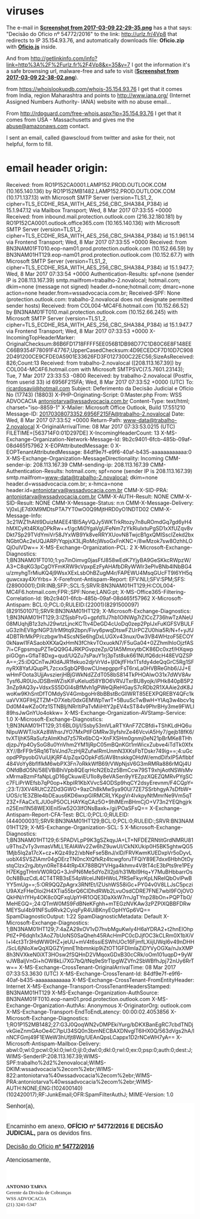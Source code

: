 # viruses

The e-mail in **[Screenshot from 2017-03-09 22-29-35.png](https://github.com/ricoms/viruses/blob/master/virus%20javascript%20-%20spam%20WDD%20ADVOCACIA/Screenshot%20from%202017-03-09%2022-29-35.png)** has a that says: "Decisão do Ofício nº 54772/2016" to the link: http://urlz.fr/4Vp8 that redirects to IP 35.154.93.76, and automatically downloads file: **Oficio.zip** with **[Oficio.js](https://github.com/ricoms/viruses/blob/master/virus%20javascript%20-%20spam%20WDD%20ADVOCACIA/Oficio.js)** inside.

And from http://getlinkinfo.com/info?link=http%3A%2F%2Furlz.fr%2F4Vp8&x=35&y=7 I got the information it's a safe brownsing url, malware-free and safe to visit (**[Screenshot from 2017-03-09 22-38-02.png](https://github.com/ricoms/viruses/blob/master/virus%20javascript%20-%20spam%20WDD%20ADVOCACIA/Screenshot%20from%202017-03-09%2022-38-02.png)**).

from https://whoislookupdb.com/whois-35.154.93.76 I get that it comes from India, region Maharashtra and points to http://www.iana.org/ (Internet Assigned Numbers Authority- IANA) website with no abuse email...

From http://rdpguard.com/free-whois.aspx?ip=35.154.93.76 I get that it comes from USA - Massachusetts and gives me the abuse@amazonaws.com contact.

I sent an email, called @awscloud from twitter and aske for their, not helpful, form to fill.

# email header origin:

Received: from RO1P152CA0001.LAMP152.PROD.OUTLOOK.COM (10.165.140.136) by
 RO1P152MB1482.LAMP152.PROD.OUTLOOK.COM (10.171.137.13) with Microsoft SMTP
 Server (version=TLS1_2, cipher=TLS_ECDHE_RSA_WITH_AES_256_CBC_SHA384_P384) id
 15.1.947.12 via Mailbox Transport; Wed, 8 Mar 2017 07:33:55 +0000
Received: from inbound.mail.protection.outlook.com (216.32.180.181) by
 RO1P152CA0001.outlook.office365.com (10.165.140.136) with Microsoft SMTP
 Server (version=TLS1_2, cipher=TLS_ECDHE_RSA_WITH_AES_256_CBC_SHA384_P384) id
 15.1.961.14 via Frontend Transport; Wed, 8 Mar 2017 07:33:55 +0000
Received: from BN3NAM01FT010.eop-nam01.prod.protection.outlook.com
 (10.152.66.59) by BN3NAM01HT129.eop-nam01.prod.protection.outlook.com
 (10.152.67.7) with Microsoft SMTP Server (version=TLS1_2,
 cipher=TLS_ECDHE_RSA_WITH_AES_256_CBC_SHA384_P384) id 15.1.947.7; Wed, 8 Mar
 2017 07:33:54 +0000
Authentication-Results: spf=none (sender IP is 208.113.167.39)
 smtp.mailfrom=trabalho-2.novalocal; hotmail.com; dkim=none (message not
 signed) header.d=none;hotmail.com; dmarc=none action=none
 header.from=wssadvocacia.com.br;
Received-SPF: None (protection.outlook.com: trabalho-2.novalocal does not
 designate permitted sender hosts)
Received: from COL004-MC4F6.hotmail.com (10.152.66.52) by
 BN3NAM01FT010.mail.protection.outlook.com (10.152.66.245) with Microsoft SMTP
 Server (version=TLS1_2, cipher=TLS_ECDHE_RSA_WITH_AES_256_CBC_SHA384_P384) id
 15.1.947.7 via Frontend Transport; Wed, 8 Mar 2017 07:33:53 +0000
X-IncomingTopHeaderMarker: OriginalChecksum:86B6FD1718FFFF5EE056B1DB98D77C1D80C6E8F148EEC66B9354F78091F47767;UpperCasedChecksum:4D9ECEDCF7D10D7C9082D491200CE9CFDE0A5901E33626FD3F0127300C22EC56;SizeAsReceived:826;Count:13
Received: from trabalho-2.novalocal ([208.113.167.39]) by COL004-MC4F6.hotmail.com with Microsoft SMTPSVC(7.5.7601.23143);
	 Tue, 7 Mar 2017 23:33:53 -0800
Received: by trabalho-2.novalocal (Postfix, from userid 33)
	id 6956F215FA; Wed,  8 Mar 2017 07:33:52 +0000 (UTC)
To: <ricardosavii@hotmail.com>
Subject: Deferimento da Decisão Judicial e Ofício No (17743) (18803)
X-PHP-Originating-Script: 0:Master.php
From: WSS ADVOCACIA <antoniotarva@wssadvocacia.com.br>
Content-Type: text/html; charset="iso-8859-1"
X-Mailer: Microsoft Office Outlook, Build 17.551210
Message-ID: <20170308073352.6956F215FA@trabalho-2.novalocal>
Date: Wed, 8 Mar 2017 07:33:52 +0000
Return-Path: www-data@trabalho-2.novalocal
X-OriginalArrivalTime: 08 Mar 2017 07:33:53.0215 (UTC) FILETIME=[563714F0:01D297DE]
X-IncomingHeaderCount: 13
X-MS-Exchange-Organization-Network-Message-Id: 9b2c9401-6fcb-485b-09af-08d465f57962
X-EOPAttributedMessage: 0
X-EOPTenantAttributedMessage: 84df9e7f-e9f6-40af-b435-aaaaaaaaaaaa:0
X-MS-Exchange-Organization-MessageDirectionality: Incoming
CMM-sender-ip: 208.113.167.39
CMM-sending-ip: 208.113.167.39
CMM-Authentication-Results: hotmail.com; spf=none (sender IP is
 208.113.167.39) smtp.mailfrom=www-data@trabalho-2.novalocal; dkim=none
 header.d=wssadvocacia.com.br; x-hmca=none
 header.id=antoniotarva@wssadvocacia.com.br
CMM-X-SID-PRA: antoniotarva@wssadvocacia.com.br
CMM-X-AUTH-Result: NONE
CMM-X-SID-Result: NONE
CMM-X-Message-Status: n:n
CMM-X-Message-Delivery: Vj0xLjE7dXM9MDtsPTA7YT0wO0Q9MjtHRD0yO1NDTD02
CMM-X-Message-Info: 3c21WZ1hAltI9DuizMAEE41BI5AyVQJy5WKTrkRtozy7n8uROmdGq7gd6yH4hMXCyKt4RXqOPkRw++f/gcMi0YgaVgUFeNm7zYkRiulxtuPgSD1xXfUZqv8vDkt7Sp29TVdYmiVr58JYxWB9Yk8veRRYXUovN8TwjcB1gxQMlSscIZekd2bxNGbtOAc2eUQJARP/YqpjsX3LjRoMcjWsoGxFnKNC+/8wMzok7sw8OzhhLOQjOulVDw==
X-MS-Exchange-Organization-PCL: 2
X-Microsoft-Exchange-Diagnostics: 1;BN3NAM01FT010;1:yo7inOimvg0jasFfJ858wEdK7YjyBA9GeSKkcRWpzW/A3+C8qKG3pCgOYFmKRW9cVpxpEzFyAHAfbDRyWWlr3ePIvBNb4INbBG4u/zmyhgTrMiuKQ4j9WsxXExLsbOhBZugM4r/FAPEWU4MsqGUcFT9l6YH5qguwcxay4XrYrbs=
X-Forefront-Antispam-Report: EFV:NLI;SFV:SPM;SFS:(28900001);DIR:INB;SFP:;SCL:5;SRVR:BN3NAM01HT129;H:COL004-MC4F6.hotmail.com;FPR:;SPF:None;LANG:pt;
X-MS-Office365-Filtering-Correlation-Id: 9b2c9401-6fcb-485b-09af-08d465f57962
X-Microsoft-Antispam: BCL:0;PCL:0;RULEID:(22001)(8291500097)(8291501071);SRVR:BN3NAM01HT129;
X-Microsoft-Exchange-Diagnostics: 1;BN3NAM01HT129;3:IZ5jsbFtvG+gpfd1IJ7hb1OlNWg7rZlCcZ736hwTzANeU08MUqhjB1z3zhJ29wtzLjncKCTtv4DeGD4cUoDq0zep2PplJxFuKGFSVBULFuG3zIhEVllgrNGP3/IrM9tq92bpn/Fivy6pwqDtswFZUrPCZU0hia5R/N+f+yJfJ4DBTRrMkPP/czbgw1h4ScsNSe6hgDxLUGXv43nux/0w3VB4WHzoF5ECOY0kNawI1FASaobXKXaQxHmN3fChkvTOxuokN7/F5uGa04+0ZZhmlhIoOjzfAS7i+CFgpsmquPZTeQQ9G4JRKPGvpzeZp/Q1A5MmxytbCK86Dc0xzf/HXqwppiGOgn+GflaT8Dxg+qud/UQZu7sPauY1rj3pTst8uk661NUfQ6dcH48EVQZSPA==;25:iDQCnTwJKldAJR1fekuo2djrVrVd+Ijl0kjfFHx1Tsfdy4deQqGrC5Rg1SFnyRX8YafJQupPL7zcxxSgbQPBowCUnepgpprFsT6rxLa0HVBReGhb6/JJ+EwHmFOota3UjjAvszierjHBjGWkNdZZdT058bS814TkPHOAlwO31x7dWV8AvTysf6JR0UoJDSBmWZisKIFuKelud58YBO6VRVJTxrBU8yojk/iPHk840pB5P23nZp9AQ3y+VdsxSS5DGl4sBfMvh1gPWeQjReHGayS7cRDb2R1XAAie2dK8JwoKw9KhSntDfTOMdySV4GmbgoHr8bBBstBcGllWRT85EEXPQREBY4QFc1kuaVVXGFlHjZTZM+D7Xeb/0dxGEMWpTwrT+5BuuScTwBwH+YIAq3w4bcv1qDd0M4wKZoOfz1STNBlj/NRrltiPaTvMiiHtY2pEV4xST84v9PhrBHy3me9FWLI89hsJwGnYUo4okkw=
X-MS-Exchange-Organization-AVStamp-Service: 1.0
X-Microsoft-Exchange-Diagnostics: 1;BN3NAM01HT129;31:6BL0Ij/I/Ssby53mVLaRTYAnF7ZCBfdi+TShKLdHQ6uNIpuWWT/oXAz8WhsrJYO7MxPtIFGMRw3lyfshrZe46VcviA5Hy7/gejb18fK6/tvXTIjhK5RaSufzAImKhd7z57Rx6bCQ+XnFXSHm0gnmj0eN21pBrMKe8THhdjzpJYp4OySoG8u0YnVhm2YM1ljRpC05mBQnKGt1mWicxZubve4iTdTk0XfxXY//BrFF9r5Rq16TbVJnd7czHjRZufwlRmUnmN3XKsFbTDskr749ig==;4:uGcopdPPpyobGVuiUjKjRF4/pZqxQOpkFd5/AV8tnskkgOHdW/emdDifxIP5Aflbbf484VoYy8bfIfIkM6wbPX3Fn7oRkkWfB69/VWpNjsV6G3mRMRa886rMQj4UONfdBdO5N/58EVBiBhiVpb8QEqrHcN2Eb2z5BmCcw79ST9xhjAotNSWsMvxMrmaBzmFfaNpLgD16gCkuwiEU1lo8y8eVASen9yYEZpzXQEZQMRvPYgSCc7FLiPrWEfsb7qP0op+KbpIR1KbXVvcS4ODSp9hqCY2dsyErevnm/F4CQpY=;23:T/3XV4RUtC2ZDd3GWO+9azCh8kMwSya90U/7ZE7SSrbhgyA7sDfbW+UOS/c1E3ZBIe4bDEaus6KD6wxpGIRMCRLYKpgVr4IvkpyNtMmrNe9Vm5qT23Z+FAaCx1LJU0oP5OCLHAYKqCAz5O+9hlMEmBHmCjO+V73n2YEQhgjrkn25EmI1N58WEXIEnI5iw52O3IfONsBaxk+/gi/POaSFsQ==
X-Exchange-Antispam-Report-CFA-Test: BCL:0;PCL:0;RULEID:(444000031);SRVR:BN3NAM01HT129;BCL:0;PCL:0;RULEID:;SRVR:BN3NAM01HT129;
X-MS-Exchange-Organization-SCL: 5
X-Microsoft-Exchange-Diagnostics: 1;BN3NAM01HT129;6:5PADVLpP9K3gSZkqyJA+LT+NFDEZRNtitGrdNMRU81u9ThsZvTy3vmasVMLL1EAIAWv2Zw6hZ9uwUI/CkNXUkip0H5BK5ghtwQG51Mjb5lq2a17cX+cz+KQz49z2/xbNeFse5BnJ/xID/FRVKwmKUEDxpVr5oDyvLuobX4SVSZIAmr04gOErzTN0ncXtQfkRz4tcwgforuTFQiY89E7dxx6HbhOtOystqClzx2rgJbtyn0ReT844tRp4X788BQYVHga4khmv4V8tT4cE3bPts9re1PEyH7EKggTHmVW0RQG+3JnPN6Me5dYoZII2jd/h31MbI9Hq+Y7MuBHbbarrOs0cN8BuzCdL4CT4TRB3sE54pWcelJN6HWoL7fRSeFkyrKpLNReIQbOvlPwBYY5mUg==;5:OR9QQZpAgrx3RNfEt/lZUshWS58iGc+PY04v0V8LLJsC5pcziU9AXzFHeOloi2H4XTia55brQ6ClDhdRWb2LvuOsdCDRE7FNE7wbI9FOjOVOQkHN/rlYHy4OK8c0QFxqUpYHR1OQE3DaXkW7rnJgTYnp28bOn+PQPTbO/MeHEGQ=;24:QTmW0MS9FdBNeKFghh+mTEGzNVKAw3zPZPlXQBBFDRwMEYSul4b91NFSu9Rvk2CyiqFyR4UiBKnyEOpHYGp6VQ==
SpamDiagnosticOutput: 1:22
SpamDiagnosticMetadata: Default
X-Microsoft-Exchange-Diagnostics: 1;BN3NAM01HT129;7:4aZA29xOV1vD7hvbMguKwly4H6aYDRA2+t2hnElOhpPtIZ+P6dqh1x3AoZ7bUoNS0SaQheh45RAcHmPC0cDJjfOC3kCLRm0X1bXiVI+l4ct3Tr3HdWW0HZ+jeUU+mV4t6ssiESWhUOc16FjmfLXiijUWqI6v49nDHH/ScL6jNloXwQqXQGZYjmnE1hbmnkip9iZtOT1GFDlmIaZiDYVyOGXa/nJxXMP8h3NVXkeN0iXT3HOsw2fSQHnD2VMqoxGDxB30cCRk/oOm101uqpD+9yWvJWBaljVnGi+hOW8kLi7XG7bQ/tNq9eStrTIpgWZVfn2SbWBfhJpj72nUy6RrTw==
X-MS-Exchange-CrossTenant-OriginalArrivalTime: 08 Mar 2017 07:33:53.3630
 (UTC)
X-MS-Exchange-CrossTenant-Id: 84df9e7f-e9f6-40af-b435-aaaaaaaaaaaa
X-MS-Exchange-CrossTenant-FromEntityHeader: Internet
X-MS-Exchange-Transport-CrossTenantHeadersStamped: BN3NAM01HT129
X-MS-Exchange-Organization-AuthSource: BN3NAM01FT010.eop-nam01.prod.protection.outlook.com
X-MS-Exchange-Organization-AuthAs: Anonymous
X-OriginatorOrg: outlook.com
X-MS-Exchange-Transport-EndToEndLatency: 00:00:02.4053856
X-Microsoft-Exchange-Diagnostics:
	1;RO1P152MB1482;27:G3J0QoqWN2vDMPEkiYurg/bDKXBanEgRC7cbdTNDjvkGieZnmGAoOe4C7lpU34SQ0n3bmNECBAXDNvglT6lHX0Q/563dVgs2hA/lnNCFGmj49F1EWeW3hUfjt8Wg/UEAnQpsLCappx1D2rNCeWH7yA==
X-Microsoft-Antispam-Mailbox-Delivery:
	abwl:0;wl:0;pcwl:0;kl:0;iwl:0;ijl:0;dwl:0;dkl:0;rwl:0;ex:0;psp:0;auth:0;dest:J;WIMS-SenderIP:208.113.167.39;WIMS-SPF:trabalho%2d2%2enovalocal;WIMS-DKIM:wssadvocacia%2ecom%2ebr;WIMS-822:antoniotarva%40wssadvocacia%2ecom%2ebr;WIMS-PRA:antoniotarva%40wssadvocacia%2ecom%2ebr;WIMS-AUTH:NONE;ENG:(102400140)(102420017);RF:JunkEmail;OFR:SpamFilterAuthJ;
MIME-Version: 1.0

<!doctype html><html><head>
<meta http-equiv="Content-Type" content="text/html; charset=iso-8859-1"><title>OFÍCIO 54772/2016 </title>
</head>
<body>
<div style="text-align: center;">
<div style="font-family: Calibri, Arial, Helvetica, sans-serif; font-size: 16px; background-color: rgb(255, 255, 255); margin-top: 0px; margin-bottom: 0px; text-align: left;"><font face="Calibri,Arial,Helvetica,sans-serif">Senhor(a),</font></div>

<div style="font-family: Calibri, Arial, Helvetica, sans-serif; font-size: 16px; background-color: rgb(255, 255, 255); margin-top: 0px; margin-bottom: 0px; text-align: left;">&nbsp;</div>

<div style="font-family: Calibri, Arial, Helvetica, sans-serif; font-size: 16px; background-color: rgb(255, 255, 255); margin-top: 0px; margin-bottom: 0px; text-align: left;">&nbsp;</div>

<div style="font-family: Calibri, Arial, Helvetica, sans-serif; font-size: 16px; background-color: rgb(255, 255, 255); margin-top: 0px; margin-bottom: 0px; text-align: left;"><font face="Calibri,Arial,Helvetica,sans-serif">Encaminho em anexo,&nbsp;</font><font face="Calibri,Arial,Helvetica,sans-serif"><strong>OFÍCIO</strong></font><font face="Calibri,Arial,Helvetica,sans-serif"><strong>&nbsp;nº 54772/2016 E DECISÃO JUDICIAL,</strong></font><font face="Calibri,Arial,Helvetica,sans-serif">&nbsp;para os devidos fins.</font></div>

<div style="font-family: Calibri, Arial, Helvetica, sans-serif; font-size: 16px; background-color: rgb(255, 255, 255); margin-top: 0px; margin-bottom: 0px; text-align: left;"><font face="Calibri,Arial,Helvetica,sans-serif">&nbsp;</font></div>

<div style="font-family: Calibri, Arial, Helvetica, sans-serif; font-size: 16px; background-color: rgb(255, 255, 255); margin-top: 0px; margin-bottom: 0px; text-align: left;"><a href="http://urlz.fr/4Vp8">Decisão do Ofício <font face="Calibri,Arial,Helvetica,sans-serif"><strong>nº 54772/2016</strong></font></a></div>

<div style="font-family: Calibri, Arial, Helvetica, sans-serif; font-size: 16px; background-color: rgb(255, 255, 255); margin-top: 0px; margin-bottom: 0px; text-align: left;">&nbsp;</div>

<div style="font-family: Calibri, Arial, Helvetica, sans-serif; font-size: 16px; background-color: rgb(255, 255, 255); margin-top: 0px; margin-bottom: 0px; text-align: left;"><font face="Calibri,Arial,Helvetica,sans-serif">Atenciosamente,</font></div>

<div style="font-family: Calibri, Arial, Helvetica, sans-serif; font-size: 16px; background-color: rgb(255, 255, 255); margin-top: 0px; margin-bottom: 0px;">&nbsp;</div>

<div style="font-family: Calibri, Arial, Helvetica, sans-serif; font-size: 16px; background-color: rgb(255, 255, 255); margin-top: 0px; margin-bottom: 0px;"><br>
&nbsp;</div>

<div style="font-family: Calibri,Arial,Helvetica,sans-serif; font-size: 16px; background-color: rgb(255, 255, 255); margin-top: 0px; margin-bottom: 0px; text-align: left;"><b style="font-family: Tahoma; font-size: 13px;">ANTONIO TARVA</b><br>
<span style="font-family: Tahoma; font-size: 13px;">Gerente da Divisão de Cobranças</span><br>
<span style="font-family: Tahoma; font-size: 13px;">WSS ADVOCACIA&nbsp;</span><br>
<span style="font-family: Tahoma; font-size: 13px;">(21) 3241-5347</span></div>

<div style="font-family: Calibri, Arial, Helvetica, sans-serif; font-size: 16px; background-color: rgb(255, 255, 255); margin-top: 0px; margin-bottom: 0px;">&nbsp;</div>
</div>
</body>
</html>


<!-- antoniotarva@wssadvocacia.com.br -->
<!-- Deferimento da Decisão Judicial e Ofício No -->


